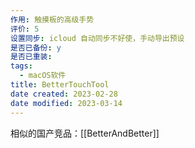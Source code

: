 ```yaml
---
作用: 触摸板的高级手势
评价: 5
设置同步: icloud 自动同步不好使，手动导出预设
是否已备份: y
是否已重装:
tags:
  - macOS软件
title: BetterTouchTool
date created: 2023-02-28
date modified: 2023-03-14
---
```


相似的国产竞品：[[BetterAndBetter]]

